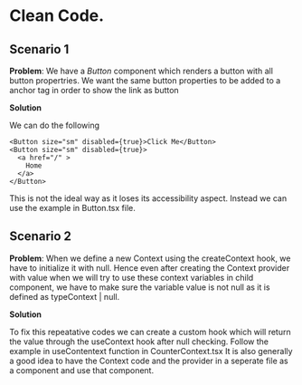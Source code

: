 # Clean Code.

## Scenario 1

**Problem**: We have a _Button_ component which renders a button with all button propertries. We want the same button properties to be added to a anchor tag in order to show the link as button

**Solution**

We can do the following

```JSX
<Button size="sm" disabled={true}>Click Me</Button>
<Button size="sm" disabled={true}>
  <a href="/" >
    Home
  </a>
</Button>
```

This is not the ideal way as it loses its accessibility aspect. Instead we can use the example in Button.tsx file.

## Scenario 2

**Problem**: When we define a new Context using the createContext hook, we have to initialize it with null. Hence even after creating the Context provider with value when we will try to use these context variables in child component, we have to make sure the variable value is not null as it is defined as typeContext | null.

**Solution**

To fix this repeatative codes we can create a custom hook which will return the value through the useContext hook after null checking. Follow the example in useContentext function in CounterContext.tsx
It is also generally a good idea to have the Context code and the provider in a seperate file as a component and use that component.

